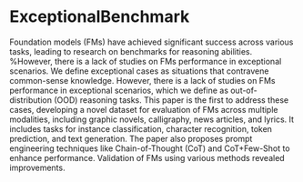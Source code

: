 # ExceptionalBenchmark

Foundation models (FMs) have achieved significant success across various tasks, leading to research on benchmarks for reasoning abilities. %However, there is a lack of studies on FMs performance in exceptional scenarios. We define exceptional cases as situations that contravene common-sense knowledge.
However, there is a lack of studies on FMs performance in exceptional scenarios, which we define as out-of-distribution (OOD) reasoning tasks. This paper is the first to address these cases, developing a novel dataset for evaluation of FMs across multiple modalities, including graphic novels, calligraphy, news articles, and lyrics. It includes tasks for instance classification, character recognition, token prediction, and text generation. The paper also proposes prompt engineering techniques like Chain-of-Thought (CoT) and CoT+Few-Shot to enhance performance. Validation of FMs using various methods revealed improvements.
